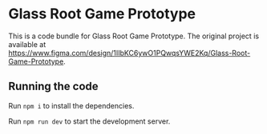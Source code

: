 
  # Glass Root Game Prototype

  This is a code bundle for Glass Root Game Prototype. The original project is available at https://www.figma.com/design/1IIbKC6ywO1PQwqsYWE2Kq/Glass-Root-Game-Prototype.

  ## Running the code

  Run `npm i` to install the dependencies.

  Run `npm run dev` to start the development server.
  